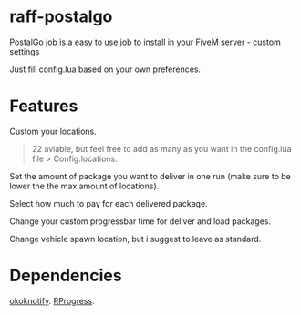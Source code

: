 # raff-postalgo
PostalGo job is a easy to use job to install in your FiveM server - custom settings

Just fill config.lua based on your own preferences.

# Features
Custom your locations.
> 22 aviable, but feel free to add as many as you want in the config.lua file > Config.locations.

Set the amount of package you want to deliver in one run (make sure to be lower the the max amount of locations).

Select how much to pay for each delivered package.

Change your custom progressbar time for deliver and load packages.

Change vehicle spawn location, but i suggest to leave as standard.

# Dependencies
[okoknotify](https://forum.cfx.re/t/okoknotify-standalone-paid/3907758).
[RProgress](https://github.com/Mobius1/rprogress).

